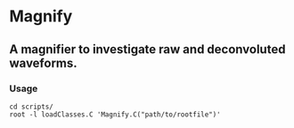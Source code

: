# Magnify

## A magnifier to investigate raw and deconvoluted waveforms.

### Usage

```
cd scripts/
root -l loadClasses.C 'Magnify.C("path/to/rootfile")'
```
